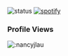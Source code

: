 ![status](https://api.statusbadges.me/badge/status/276527682399895552?simple=true)
[![spotify](https://api.statusbadges.me/badge/spotify/276527682399895552)](https://api.statusbadges.me/openspotify/276527682399895552)

[//]: < ![Top Langs](https://github-readme-stats.vercel.app/api/top-langs/?username=nancyjlau&show_icons=true&count_private=true&theme=radical) >
[//]: <![my stats](https://github-readme-stats.vercel.app/api?username=nancyjlau&show_icons=true&count_private=true&theme=radical&icon_color=6392D)>
### Profile Views
![:nancyjlau](https://count.getloli.com/get/@:nancyjlau?theme=asoul)
